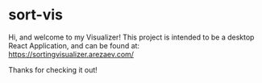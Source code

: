 # sort-vis

Hi, and welcome to my Visualizer! This project is intended to be a desktop React Application, and can be found at: https://sortingvisualizer.arezaev.com/

Thanks for checking it out!
